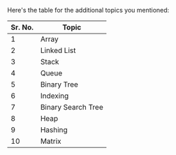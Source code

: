 Here's the table for the additional topics you mentioned:

| Sr. No. | Topic                           |
|---------|---------------------------------|
| 1       | Array                           |
| 2       | Linked List                     |
| 3       | Stack                           |
| 4       | Queue                           |
| 5       | Binary Tree                     |
| 6       | Indexing                        |
| 7       | Binary Search Tree              |
| 8       | Heap                            |
| 9       | Hashing                         |
| 10      | Matrix                          |